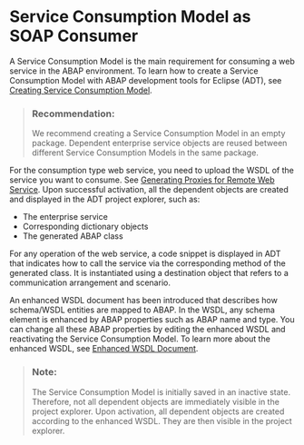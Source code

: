 <!-- loio71e6a8e44d45412ebd221b119d90c233 -->

# Service Consumption Model as SOAP Consumer

A Service Consumption Model is the main requirement for consuming a web service in the ABAP environment. To learn how to create a Service Consumption Model with ABAP development tools for Eclipse \(ADT\), see [Creating Service Consumption Model](https://help.sap.com/docs/abap-cloud/abap-development-tools-user-guide/creating-service-consumption-model?version=sap_btp).

> ### Recommendation:  
> We recommend creating a Service Consumption Model in an empty package. Dependent enterprise service objects are reused between different Service Consumption Models in the same package.

For the consumption type web service, you need to upload the WSDL of the service you want to consume. See [Generating Proxies for Remote Web Service](https://help.sap.com/docs/abap-cloud/abap-development-tools-user-guide/generating-proxies-for-remote-web-service?version=sap_btp). Upon successful activation, all the dependent objects are created and displayed in the ADT project explorer, such as:

-   The enterprise service
-   Corresponding dictionary objects
-   The generated ABAP class

For any operation of the web service, a code snippet is displayed in ADT that indicates how to call the service via the corresponding method of the generated class. It is instantiated using a destination object that refers to a communication arrangement and scenario.

An enhanced WSDL document has been introduced that describes how schema/WSDL entities are mapped to ABAP. In the WSDL, any schema element is enhanced by ABAP properties such as ABAP name and type. You can change all these ABAP properties by editing the enhanced WSDL and reactivating the Service Consumption Model. To learn more about the enhanced WSDL, see [Enhanced WSDL Document](enhanced-wsdl-document-3a893d9.md).

> ### Note:  
> The Service Consumption Model is initially saved in an inactive state. Therefore, not all dependent objects are immediately visible in the project explorer. Upon activation, all dependent objects are created according to the enhanced WSDL. They are then visible in the project explorer.

